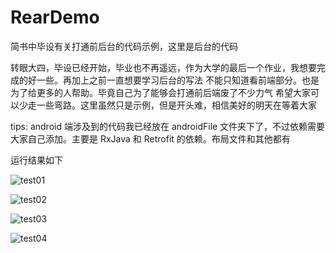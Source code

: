 # RearDemo
简书中毕设有关打通前后台的代码示例，这里是后台的代码

转眼大四，毕设已经开始，毕业也不再遥远，作为大学的最后一个作业，我想要完成的好一些。再加上之前一直想要学习后台的写法
不能只知道看前端部分。也是为了给更多的人帮助。毕竟自己为了能够会打通前后端废了不少力气
希望大家可以少走一些弯路。这里虽然只是示例，但是开头难，相信美好的明天在等着大家


tips: android 端涉及到的代码我已经放在 androidFile 文件夹下了，不过依赖需要大家自己添加。主要是 RxJava 和 Retrofit 的依赖。布局文件和其他都有


运行结果如下

![test01](https://github.com/jiwenjie/RearDemo/tree/master/image/01.png)

![test02](https://github.com/jiwenjie/RearDemo/tree/master/image/02.png)

![test03](https://github.com/jiwenjie/RearDemo/tree/master/image/03.png)

![test04](https://github.com/jiwenjie/RearDemo/tree/master/image/03.png)
